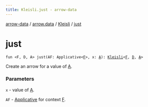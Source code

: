 ```yaml
---
title: Kleisli.just - arrow-data
---
```


[arrow-data](../../index.html) / [arrow.data](../index.html) / [Kleisli](index.html) / [just](./just.html)

# just

`fun <F, D, A> just(AF: Applicative<`[`F`](just.html#F)`>, x: `[`A`](just.html#A)`): `[`Kleisli`](index.html)`<`[`F`](just.html#F)`, `[`D`](just.html#D)`, `[`A`](just.html#A)`>`

Create an arrow for a value of [A](just.html#A).

### Parameters

`x` - value of [A](just.html#A).

`AF` - [Applicative](#) for context [F](just.html#F).